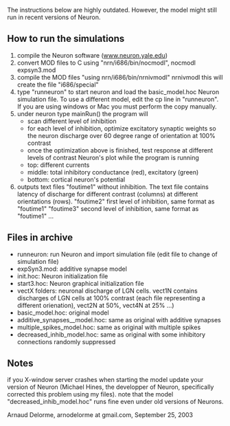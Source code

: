 The instructions below are highly outdated. However, the model
might still run in recent versions of Neuron.

How to run the simulations
--------------------------
1) compile the Neuron software (www.neuron.yale.edu)
2) convert MOD files to C using "nrn/i686/bin/nocmodl", 
	nocmodl expsyn3.mod	
3) compile the MOD files "using nrn/i686/bin/nrnivmodl"
	nrnivmodl
    this will create the file "i686/special"
4) type "runneuron" to start neuron and load the basic_model.hoc
   Neuron simulation file. To use a different model, edit
   the cp line in "runneuron". If you are using windows or Mac
   you must perform the copy manually.
5) under neuron type mainRun()
   the program will
	- scan different level of inhibition
    - for each level of inhibition, optimize excitatory synaptic
      weights so the neuron discharge over 60 degree range of
      orientation at 100% contrast
    - once the optimization above is finished, test response at 
      different levels of contrast
   Neuron's plot while the program is running
    - top: different currents
    - middle: total inhibitory conductance (red), excitatory (green)
    - bottom: cortical neuron's potential
6) outputs text files
    "foutime1" without inhibition. The text file contains latency of
               discharge for different contrast (columns) at different
               orientations (rows). 
    "foutime2" first level of inhibition, same format as "foutime1"
    "foutime3" second level of inhibition, same format as "foutime1"
    ...

Files in archive
----------------
* runneuron: run Neuron and import simulation file (edit file to change of simulation file)
* expSyn3.mod: additive synapse model
* init.hoc: Neuron initialization file
* start3.hoc: Neuron graphical initialization file
* vectX folders: neuronal discharge of LGN cells. vect1N contains  discharges of LGN cells at 100% contrast (each file representing a different orienation), vect2N at 50%, vect4N at 25% ...)
* basic_model.hoc: original model
* additive_synapses__model.hoc: same as original with additive synapses
* multiple_spikes_model.hoc: same as original with multiple spikes
* decreased_inhib_model.hoc: same as original with some inhibitory connections randomly suppressed

Notes
-----
if you X-window server crashes when starting the model
update your version of Neuron (Michael Hines, the developper
of Neuron, specifically corrected this problem using my files).
note that the model "decreased_inhib_model.hoc" runs fine even 
under old versions of Neurons. 

Arnaud Delorme, arnodelorme at gmail.com, September 25, 2003

